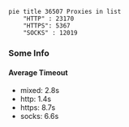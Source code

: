 
```mermaid
pie title 36507 Proxies in list
    "HTTP" : 23170
    "HTTPS": 5367
    "SOCKS" : 12019
```

### Some Info
#### Average Timeout

- mixed: 2.8s
- http: 1.4s
- https: 8.7s
- socks: 6.6s